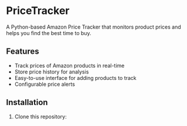 # PriceTracker

A Python-based Amazon Price Tracker that monitors product prices and helps you find the best time to buy.

## Features

- Track prices of Amazon products in real-time
- Store price history for analysis
- Easy-to-use interface for adding products to track
- Configurable price alerts

## Installation

1. Clone this repository:
